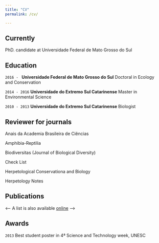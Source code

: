 ```yaml
---
title: "CV"
permalink: /cv/

---
```

## Currently

PhD. candidate at Universidade Federal de Mato Grosso do Sul

## Education

`2016 - `
__Universidade Federal de Mato Grosso do Sul__
Doctoral in Ecology and Conservation

`2014 - 2016`
__Universidade do Extremo Sul Catarinense__
Master in Environmental Science

`2010 - 2013`
__Universidade do Extremo Sul Catarinense__
Biologist

## Reviewer for journals

Anais da Academia Brasileira de Ciências

Amphibia-Reptilia

Biodiversitas (Journal of Biological Diversity)

Check List

Herpetological Conservationa and Biology

Herpetology Notes


## Publications

<-- A list is also available [online](https://www.researchgate.net/profile/Karoline_Ceron) -->


## Awards

`2013`
Best student poster in 4ª Science and Technology week, UNESC 



<!-- ### Footer

Last updated: May 2020 -->
